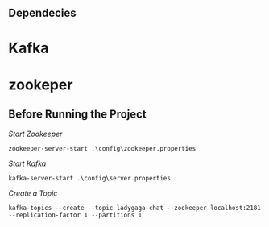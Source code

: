 ## Dependecies

# Kafka
# zookeper

## Before Running the Project 



*Start Zookeeper*
```shell script
zookeeper-server-start .\config\zookeeper.properties
```

*Start Kafka*
```shell script
kafka-server-start .\config\server.properties
```

*Create a Topic*
```
kafka-topics --create --topic ladygaga-chat --zookeeper localhost:2181 --replication-factor 1 --partitions 1
